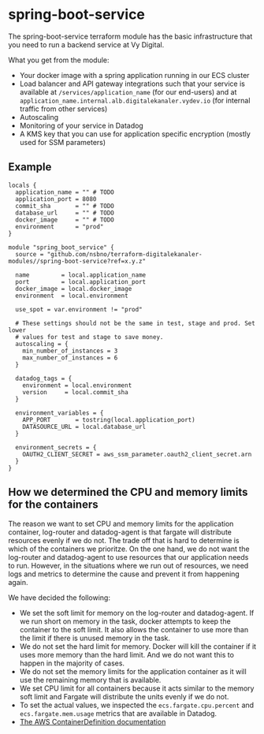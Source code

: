 # spring-boot-service

The spring-boot-service terraform module has the basic infrastructure that you need to run a backend service at Vy Digital.

What you get from the module:

- Your docker image with a spring application running in our ECS cluster
- Load balancer and API gateway integrations such that your service is available at `/services/application_name` (for our end-users) and at `application_name.internal.alb.digitalekanaler.vydev.io` (for internal traffic from other services)
- Autoscaling
- Monitoring of your service in Datadog
- A KMS key that you can use for application specific encryption (mostly used for SSM parameters)

## Example

```hcl
locals {
  application_name = "" # TODO
  application_port = 8080
  commit_sha       = "" # TODO
  database_url     = "" # TODO
  docker_image     = "" # TODO
  environment      = "prod"
}

module "spring_boot_service" {
  source = "github.com/nsbno/terraform-digitalekanaler-modules//spring-boot-service?ref=x.y.z"

  name         = local.application_name
  port         = local.application_port
  docker_image = local.docker_image
  environment  = local.environment

  use_spot = var.environment != "prod"

  # These settings should not be the same in test, stage and prod. Set lower
  # values for test and stage to save money.
  autoscaling = {
    min_number_of_instances = 3
    max_number_of_instances = 6
  }

  datadog_tags = {
    environment = local.environment
    version     = local.commit_sha
  }

  environment_variables = {
    APP_PORT       = tostring(local.application_port)
    DATASOURCE_URL = local.database_url
  }

  environment_secrets = {
    OAUTH2_CLIENT_SECRET = aws_ssm_parameter.oauth2_client_secret.arn
  }
}
```

## How we determined the CPU and memory limits for the containers

The reason we want to set CPU and memory limits for the application container, log-router and datadog-agent is that fargate will distribute resources evenly if we do not. The trade off that is hard to determine is which of the containers we prioritze. On the one hand, we do not want the log-router and datadog-agent to use resources that our application needs to run. However, in the situations where we run out of resources, we need logs and metrics to determine the cause and prevent it from happening again.

We have decided the following:
- We set the soft limit for memory on the log-router and datadog-agent. If we run short on memory in the task, docker attempts to keep the container to the soft limit. It also allows the container to use more than the limit if there is unused memory in the task.
- We do not set the hard limit for memory. Docker will kill the container if it uses more memory than the hard limit. And we do not want this to happen in the majority of cases.
- We do not set the memory limits for the application container as it will use the remaining memory that is available.
- We set CPU limit for all containers because it acts similar to the memory soft limit and Fargate will distribute the units evenly if we do not.
- To set the actual values, we inspected the `ecs.fargate.cpu.percent` and `ecs.fargate.mem.usage` metrics that are available in Datadog.
- [The AWS ContainerDefinition documentation](https://docs.aws.amazon.com/AmazonECS/latest/APIReference/API_ContainerDefinition.html)
